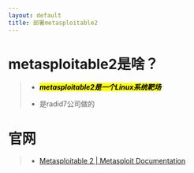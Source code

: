 ```yaml
---
layout: default
title: 部署metasploitable2
---
```


# metasploitable2是啥？

> * <mark>***metasploitable2是一个Linux系统靶场***</mark>
> 
> * 是radid7公司做的

# 官网

> * [Metasploitable 2 | Metasploit Documentation](https://docs.rapid7.com/metasploit/metasploitable-2/)



